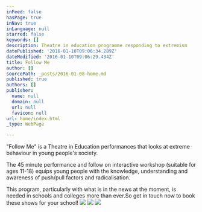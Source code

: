 ```yaml
---
inFeed: false
hasPage: true
inNav: true
inLanguage: null
starred: false
keywords: []
description: Theatre in education programme responding to extremism
datePublished: '2016-01-10T09:06:34.289Z'
dateModified: '2016-01-10T09:06:29.434Z'
title: Follow Me
author: []
sourcePath: _posts/2016-01-08-home.md
published: true
authors: []
publisher:
  name: null
  domain: null
  url: null
  favicon: null
url: home/index.html
_type: WebPage

---
```

"Follow Me" is a Theatre in Education performances that looks at extreme behaviour in young people's society. 

The 45 minute performance and follow on interactive workshop (suitable for ages 11-18) equips young people with the knowledge, understanding and awareness of push/pull factors and radicalisation. 

This program, particularly with what is in the news at the moment, is needed in schools and colleges more than ever.So get in touch now to book these shows for your school! ![](https://the-grid-user-content.s3-us-west-2.amazonaws.com/893f141f-57cd-474b-8b4c-bd65c11895a2.JPG)
![](https://the-grid-user-content.s3-us-west-2.amazonaws.com/b85cde82-6964-4b77-bc08-d4e980867122.JPG)
![](https://the-grid-user-content.s3-us-west-2.amazonaws.com/8562ded6-4a0f-4f8f-9d32-f623dd41b442.JPG)